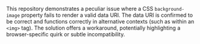 This repository demonstrates a peculiar issue where a CSS `background-image` property fails to render a valid data URI.  The data URI is confirmed to be correct and functions correctly in alternative contexts (such as within an `<img>` tag). The solution offers a workaround, potentially highlighting a browser-specific quirk or subtle incompatibility.